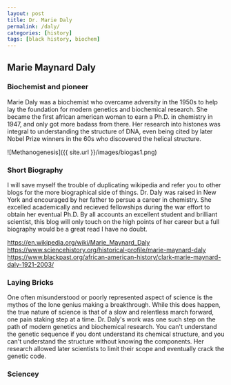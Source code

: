 ```yaml
---
layout: post
title: Dr. Marie Daly
permalink: /daly/
categories: [history]
tags: [black history, biochem]
---
```


## Marie Maynard Daly
### Biochemist and pioneer
Marie Daly was a biochemist who overcame adversity in the 1950s to help lay the foundation for modern genetics and biochemical research. She became the first african american woman to earn a Ph.D. in chemistry in 1947, and only got more badass from there. Her research into histones was integral to understanding the structure of DNA, even being cited by later Nobel Prize winners in the 60s who discovered the helical structure.

![Methanogenesis]({{ site.url }}/images/biogas1.png)

### Short Biography
I will save myself the trouble of duplicating wikipedia and refer you to other blogs for the more biographical side of things. Dr. Daly was raised in New York and encouraged by her father to persue a career in chemistry. She excelled academically and recieved fellowships during the war effort to obtain her eventual Ph.D. By all accounts an excellent student and brilliant scientist, this blog will only touch on the high points of her career but a full biography would be a great read I have no doubt.

https://en.wikipedia.org/wiki/Marie_Maynard_Daly
https://www.sciencehistory.org/historical-profile/marie-maynard-daly
https://www.blackpast.org/african-american-history/clark-marie-maynard-daly-1921-2003/


### Laying Bricks
One often misunderstood or poorly represented aspect of science is the mythos of the lone genius making a breakthrough. While this does happen, the true nature of science is that of a slow and relentless march forward, one pain staking step at a time. Dr. Daly's work was one such step on the path of modern genetics and biochemical research. You can't understand the genetic sequence if you dont understand its chemical structure, and you can't understand the structure without knowing the components. Her research allowed later scientists to limit their scope and eventually crack the genetic code.

### Sciencey 

